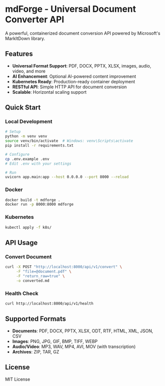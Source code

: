 # mdForge - Universal Document Converter API

A powerful, containerized document conversion API powered by Microsoft's MarkItDown library.

## Features

- **Universal Format Support**: PDF, DOCX, PPTX, XLSX, images, audio, video, and more
- **AI Enhancement**: Optional AI-powered content improvement
- **Kubernetes Ready**: Production-ready container deployment
- **RESTful API**: Simple HTTP API for document conversion
- **Scalable**: Horizontal scaling support

## Quick Start

### Local Development
```bash
# Setup
python -m venv venv
source venv/bin/activate  # Windows: venv\Scripts\activate
pip install -r requirements.txt

# Configure
cp .env.example .env
# Edit .env with your settings

# Run
uvicorn app.main:app --host 0.0.0.0 --port 8000 --reload
```

### Docker
```bash
docker build -t mdforge .
docker run -p 8000:8000 mdforge
```

### Kubernetes
```bash
kubectl apply -f k8s/
```

## API Usage

### Convert Document
```bash
curl -X POST "http://localhost:8000/api/v1/convert" \
     -F "file=@document.pdf" \
     -F "return_raw=true" \
     -o converted.md
```

### Health Check
```bash
curl http://localhost:8000/api/v1/health
```

## Supported Formats

- **Documents**: PDF, DOCX, PPTX, XLSX, ODT, RTF, HTML, XML, JSON, CSV
- **Images**: PNG, JPG, GIF, BMP, TIFF, WEBP
- **Audio/Video**: MP3, WAV, MP4, AVI, MOV (with transcription)
- **Archives**: ZIP, TAR, GZ

## License

MIT License
